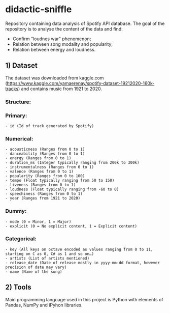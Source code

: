 # didactic-sniffle
Repository containing data analysis of Spotify API database. The goal of the repository is to analyse the content of the data and find:
- Confirm "loudnes war" phenomenon;
- Relation between song modality and popularity;
- Relation between energy and loudness.

## 1) Dataset
The dataset was downloaded from kaggle.com (https://www.kaggle.com/yamaerenay/spotify-dataset-19212020-160k-tracks) and contains music from 1921 to 2020. 

### Structure:

  ### Primary:
    - id (Id of track generated by Spotify)
    
  ### Numerical:
    - acousticness (Ranges from 0 to 1)
    - danceability (Ranges from 0 to 1)
    - energy (Ranges from 0 to 1)
    - duration_ms (Integer typically ranging from 200k to 300k)
    - instrumentalness (Ranges from 0 to 1)
    - valence (Ranges from 0 to 1)
    - popularity (Ranges from 0 to 100)
    - tempo (Float typically ranging from 50 to 150)
    - liveness (Ranges from 0 to 1)
    - loudness (Float typically ranging from -60 to 0)
    - speechiness (Ranges from 0 to 1)
    - year (Ranges from 1921 to 2020)
    
  ### Dummy:
    - mode (0 = Minor, 1 = Major)
    - explicit (0 = No explicit content, 1 = Explicit content)
    
  ### Categorical:
    - key (All keys on octave encoded as values ranging from 0 to 11, starting on C as 0, C# as 1 and so on…)
    - artists (List of artists mentioned)
    - release_date (Date of release mostly in yyyy-mm-dd format, however precision of date may vary)
    - name (Name of the song)

## 2) Tools
Main programming language used in this project is Python with elements of Pandas, NumPy and iPyhon libraries.

